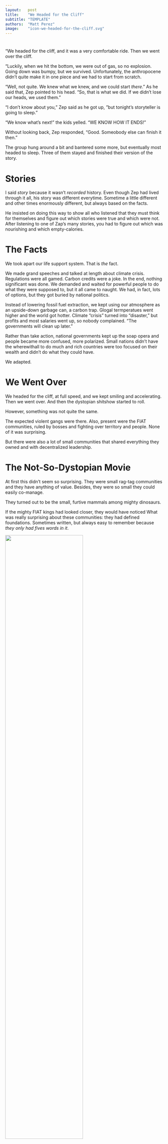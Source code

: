 ```yaml
---
layout:   post
title:    "We Headed for the Cliff"
subtitle: "TEMPLATE"
authors:  "Matt Perez"
image:    "icon-we-headed-for-the-cliff.svg"
---
```


<div style="display:none;">
 <p>We headed for the cliff and it was very comfortable ride. Then we went over the cliff.</p>
 <p>It was bumpy, but we survived.</p>
</div>

<h1></h1>
 <p>&ldquo;We headed for the cliff, and it was a very comfortable ride. Then we went over the cliff.</p>
 <p>&ldquo;Luckily, when we hit the bottom, we were out of gas, so no explosion. Going down was bumpy, but we survived. Unfortunately, the anthropocene didn&rsquo;t quite make it in one piece and we had to start from scratch.</p>
 <p>&ldquo;Well, not quite. We knew what we knew, and we could start <em>there</em>.&rdquo; As he said that, Zep pointed to his head. &ldquo;So, that is what we did. If we didn&rsquo;t lose our heads, we used them.&rdquo;</p>
 <p>&ldquo;I don&rsquo;t know about you,&rdquo; Zep said as he got up, &rdquo;but tonight&rsquo;s storyteller is going to sleep.&rdquo;
 <p>&ldquo;We know what&rsquo;s next!&rdquo; the kids yelled. &ldquo;WE KNOW HOW IT ENDS!&rdquo;</p>
 <p>Without looking back, Zep responded, &ldquo;Good. Someobody else can finish it then.&rdquo;</p>
 <p>The group hung around a bit and bantered some more, but eventually most headed to sleep. Three of them stayed and finished their version of the story.</p>

<h1>Stories</h1>
 <p>I said <em>story</em> because it wasn&rsquo;t <em>recorded</em> history. Even though Zep had lived through it all, his story was different everytime. Sometime a little different and other times enormously different, but always based on the facts.</p>
 <p>He insisted on doing this way to show all who listened that they must think for themselves and figure out which stories were true and which were not. After listening to one of Zap&rsquo;s many stories, you had to figure out which was nourishing and which empty-calories.</p>
 
<h1>The Facts</h1>
 <p>We took apart our life support system. That is <em>the</em> fact.</p>
 <p>We made grand speeches and talked at length about climate crisis. Regulations were all gamed. Carbon credits were a joke. In the end, nothing significant was done. We demanded and waited for powerful people to do what they were supposed to, but it all came to naught. We had, in fact, lots of options, but they got buried by national politics.</p>
 <p>Instead of lowering fossil fuel extraction, we kept using our atmosphere as an upside-down garbage can, a carbon trap. Glogal termperatues went higher and the world got hotter. Climate &ldquo;crisis&rdquo; turned into &ldquo;disaster,&rdquo; but profits and most salaries went up, so nobody complained. &ldquo;The governments will clean up later.&rdquo;</p>
 <p>Rather than take action, national governments kept up the soap opera and people became more confused, more polarized. Small nations didn&rsquo;t have the wherewithall to do much and rich countries were too focused on their wealth and didn&rsquo;t do what they could have.</p>
 <p>We adapted.</p>

<h1>We Went Over</h1>
 <p>We headed for the cliff, at full speed, and we kept smiling and accelerating. Then we went over. And then the dystopian shitshow started to roll.</p>
 <p>However, something was not quite the same.</p>
 <p>The expected violent gangs were there. Also, present were the <span calss="_paradigm">FIAT</span> communities, ruled by bosses and fighting over territory and people. None of it was surprising.</p>
 <p>But there were also a lot of small communities that shared everything they owned and with decentralized leadership.</p>

<h1>The Not-So-Dystopian Movie</h1>
 <p>At first this didn&rsquo;t seem so surprising. They were small rag-tag communities and they have anything of value. Besides, they were so small they could easily co-manage.</p>
 <p>They turned out to be the small, furtive mammals among mighty dinosaurs.</p>
 <p>If the mighty FIAT kings had looked closer, they would have noticed What was really surprising about these communities: they had defined foundations. Sometimes written, but always easy to remember because <em>they only had fives words in it</em>.</p>

 <div class="_center">
  <img
   src="/assets/img/radical-foundation-worldcloud.png"
   width="70%"
   alt="">
 </div>

<h1>Foundation</h1>
 <p>It took me a while, but I finally figured out that <em>meaning</em> and <em>belonging</em> were about people. I had to let go of my framework, they one I had grown up in, and then it all made sense. A young womam explained it simply and powerfully, &ldquo;What makes each of us whole is that our actions are meaningful to all of us. Sometime it isn&rsquo;t, so we say something. All of us, together, have to work for each of us. If not, you up and leave.&rdquo;</p>
 <p>After that, the rest of them became a lot more clear.</p>
 <p><em>Decentralization</em> and <em>transparency</em> where the highest commitments of these communities. With these in hand, anybody could challenge any decision. &ldquo;Will that make us more or less decentralzed?&rdquo; Some groups had retreated to the <span class="_paradigm">FIAT</span> way, to more and more centralization of power and need-to-know. But many more were getting more and more decentralized and transparent as they grew. And how they grew!</p>
 <p>As transparency grew, playfulness became more prevalent, and innovation blossomed.</p>

<h1>Experimentation</h1>
 <p>The hardest to understand was <em>experimentation</em>. Nevertheless, it finally hit me. To me experimentation was what the mad scientists in white coats did in pre-cliff days. Once I let go of that bias, I realized that, really, everything we do, and have always done, is experiementation.</p>
 <p>People experiment. And it fits the post-cliff world perfectly.</p>
 <p>In pre-cliff times we had confused people and machines. We treated people like machines. We measured things like productivity and performance. Professionalism was a judgement, but we made it sound otherwise and we used as <em>a fireable officense</em>. &ldquo;You are not acting professional and you are not a fit for this organization.&rdquo; Translation: &ldquo;You are disrupting our machine and possibly impacting our profits&rdquo;</p>
 <p>We did it and we went over the clif, but it looked like we had a chance to not make <em>that</em> mistake again. These communities were rebuilding their world around people. Not their labor. Not pleasure for some and rape for others. Not around obedience and acquiesence. Aroung people and everthing they bring along.</p>

<h1>One More Time&hellip;</h1>
 <p>&ldquo;Are we all here?&rdquo; asked Zep. And he answered, &ldquo;Of course we are all here &hellip; .&rdquo;</p>
 <p>&ldquo;&hellip; who are hear!&rdquo; responded his audience.</p>
 <p>&ldquo;OK, this bears repeating: we know what we know, and are confident of it, because of the people we hang out with.&rdquo; He looked at the people listening and waited for responses, then Zep went on. &ldquo;We know what we know because of our community. Stupid is what other people believe.&rdquo; Zep looked at them again while he let the statement float. &ldquo;Stupid is what other people believe, but we are the other people. Stupid is what other people believe, but we are them, so treat us kindly. Don&rsquo;t assume, ask. And ask not from proving yourself right, ask from love.&rdquo;</p>

<h1 class="_title">10 Years Later</h1>
 <p>Actually, we had more than the knowledge in our heads. We had many of the pre-cliff artifacts, expecially language.</p>
 <p>We just lacked energy, or rather, energy distribution. We had some stored in batteries and there were still solar panels and wind towers. We had enough to let us restart from a little above scratch.</p>
 <p>Without energy distribution, we were forced to stop tossing carbon into our atmosphere and our planet got a break.</p>
 <p></p>
 <p></p>

<h1 class="_section">RELATED</h1>
 <ul>
  <li>RADICAL COMPANIES,</li>
   <ul>
    <li><a>English</a>: <a href="https://radicalcompanies.com" target="_blank">&hellip;/https://radicalcompanies.com</a></li>
    <li><a>Spanish</a>: <a href="https://radicalcompanies.com" target="_blank">&hellip;/https://radicalcompanies.com</a></li>
   </ul>
  <li>Missing Chapters,</li>
   <ul>
    <li>For the Impatient: <a href="https://radicalcompanies.com/2022/05/03/radical-companies-for-the-impatient" target="_blank">https://radicalcompanies.com/2022/05/03/radical-companies-for-the-impatient</a></li>
    <li>Frequently Asked Questions (FAQ): <a href="https://radicalcompanies.com/2022/05/04/radical-companies-faq" target="_blank">https://radicalcompanies.com/2022/05/04/radical-companies-faq</a></li>
    <li>rCoin: <a href="https://radicalcompanies.com/2022/05/07/rcoin.html" target="_blank">https://radicalcompanies.com/2022/05/07/rcoin.html</a></li>
    <li>rLand: <a href="https://radicalcompanies.com/2022/05/06/rland.html" target="_blank">https://radicalcompanies.com/2022/05/06/rland.html</a></li>
    <li>rGov: <a href="https://radicalcompanies.com/2022/05/05/rgov.html" target="_blank">https://radicalcompanies.com/2022/05/05/rgov.html</a></li>
   </ul>
   <li>Blog Posts <a href="https://radicalcompanies.com/blog/" target="_blank">https://radicalcompanies.com/blog/</a></li>
   <li>rEnsembles,</li>
    <ul>
     <li> rStayHome: <a href="https://radicalcompanies.com/2022/05/12/rStayHome" target="_blank">https://radicalcompanies.com/2022/05/12/rStayHome</a></li>
     <li>     rKare: <a href="https://radicalcompanies.com/2022/05/13/rKare" target="_blank">https://radicalcompanies.com/2022/05/13/rKare</a></li>
     <li>    rClean: <a href="https://radicalcompanies.com/2022/05/14/rClean" target="_blank">https://radicalcompanies.com/2022/05/14/rClean</a></li>
     <li>     rCORE: <a href="https://radicalcompanies.com/2022/05/15/rCORE" target="_blank">https://radicalcompanies.com/2022/05/15/rCORE</a></li>
     <li>rHatchery: <a href="https://radicalcompanies.com/2022/05/16/rHatchery" target="_blank">https://radicalcompanies.com/2022/05/16/rHatchery</a></li>
    </ul>
   <li>rStartups,</li>
    <ul>
     <li>rBuddyNeighbor: <a href="https://radicalcompanies.com/2022/05/17/rBuddyNeighbor" target="_blank">https://radicalcompanies.com/2022/05/17/rBuddyNeighbor</a></li>
     <li>   rHintersoft: <a href="https://radicalcompanies.com/2022/05/18/rHintersoft" target="_blank">https://radicalcompanies.com/2022/05/18/rHintersoft</a></li> 
     <li>   rNextBright: <a href="https://radicalcompanies.com/2022/05/19/rNextBright" target="_blank">https://radicalcompanies.com/2022/05/19/rNextBright</a></li>
    </ul>
   <li>rMEDIA,</li>
    <ul>
     <li> rReader: <a href="https://radicalcompanies.com/2022/04/01/rReader" target="_blank">https://radicalcompanies.com/2022/04/01/rReader</a></li>
     <li>  rShelf: <a href="https://radicalcompanies.com/2022/04/02/rShelf" target="_blank">https://radicalcompanies.com/2022/04/02/rShelf</a></li>
     <li>    rMBA: <a href="https://radicalcompanies.com/2022/04/03/rMBA" target="_blank">https://radicalcompanies.com/2022/04/03/rMBA</a></li>
     <li>  rLIVE!: <a href="https://radicalcompanies.com/2022/04/04/rLive" target="_blank">https://radicalcompanies.com/2022/04/04/rLive</a></li>
     <li>rCircuit: <a href="https://radicalcompanies.com/2022/04/05/rCircuit" target="_blank">https://radicalcompanies.com/2022/04/05/rCircuit</a></li>
     <li>rPlayGym: <a href="https://radicalcompanies.com/2022/04/06/rPlayGym" target="_blank">https://radicalcompanies.com/2022/04/06/rPlayGym</a></li>
     <li>  rMedia: <a href="https://radical-companies-repo/2022/04/06/rplaygym" target="_blank">https://radical-companies-repo/2022/04/06/rplaygym</a></li>
    </ul>
   <li>rProjects,</li>
    <ul>
     <li>      rMake!: <a href="https://radicalcompanies.com/2022/05/20/rmake" target="_blank">https://radicalcompanies.com/2022/05/20/rmake</a></li>
     <li>    rRemark!: <a href="https://radicalcompanies.com/2022/05/21/remark" target="_blank">https://radicalcompanies.com/2022/05/21/remark (API)</a></li>
     <li>       RADs!: <a href="https://radicalcompanies.com/2022/05/22/rads!" target="_blank">https://radicalcompanies.com/2022/05/22/rads! (App)</a></li>
     <li>Attentive UI: <a href="https://radicalcompanies.com/2022/05/23/attentive-ui" target="_blank">https://radicalcompanies.com/2022/05/23/attentive-ui</a></li>
    </ul>
   <li>rFiction,</li>
    <ul>
     <li>  First of Earth (11 episodes): <a href="https://radical-companies-repo/2022/03/01/E01-first-of-earth" target="_blank">https://radical-companies-repo/2022/03/01/E01-first-of-earth</a></li>
     <li>The FIAT Enclaves (3 episodes): <a href="https://2022/03/11/E11/the-fiat-enclaves" target="_blank">https://2022/03/11/E11/the-fiat-enclaves</a></li>
    </ul>
